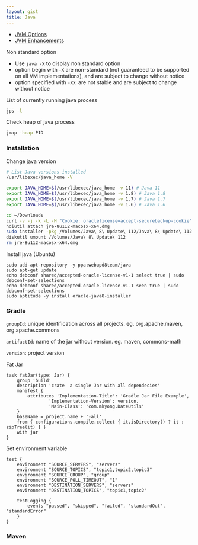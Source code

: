```yaml
---
layout: gist
title: Java
---
```


- [JVM Options](https://www.oracle.com/technetwork/articles/java/vmoptions-jsp-140102.html)
- [JVM Enhancements](https://docs.oracle.com/javase/7/docs/technotes/guides/vm/performance-enhancements-7.html)

Non standard option
- Use `java -X` to display non standard option
- option begin with `-X` are non-standard (not guaranteed to be supported on all VM implementations), and are subject to change without notice
- option specified with `-XX `are not stable and are subject to change without notice

List of currently running java process
```sh
jps -l
```

Check heap of java process
```sh
jmap -heap PID
```


### Installation

Change java version
```bash
# List Java versions installed
/usr/libexec/java_home -V

export JAVA_HOME=$(/usr/libexec/java_home -v 11) # Java 11
export JAVA_HOME=$(/usr/libexec/java_home -v 1.8) # Java 1.8
export JAVA_HOME=$(/usr/libexec/java_home -v 1.7) # Java 1.7
export JAVA_HOME=$(/usr/libexec/java_home -v 1.6) # Java 1.6
```

```bash
cd ~/Downloads
curl -v -j -k -L -H "Cookie: oraclelicense=accept-securebackup-cookie" http://download.oracle.com/otn-pub/java/jdk/8u112-b15/jre-8u112-macosx-x64.dmg > jre-8u112-macosx-x64.dmg
hdiutil attach jre-8u112-macosx-x64.dmg
sudo installer -pkg /Volumes/Java\ 8\ Update\ 112/Java\ 8\ Update\ 112.app/Contents/Resources/JavaAppletPlugin.pkg -target /
diskutil umount /Volumes/Java\ 8\ Update\ 112
rm jre-8u112-macosx-x64.dmg
```

Install java (Ubuntu)
```
sudo add-apt-repository -y ppa:webupd8team/java
sudo apt-get update
echo debconf shared/accepted-oracle-license-v1-1 select true | sudo debconf-set-selections
echo debconf shared/accepted-oracle-license-v1-1 seen true | sudo debconf-set-selections
sudo aptitude -y install oracle-java8-installer
```

### Gradle

`groupId`: unique identification across all projects.
eg. org.apache.maven, org.apache.commons

`artifactId`: name of the jar without version.
eg. maven, commons-math

`version`: project version

Fat Jar
```
task fatJar(type: Jar) {
    group 'build'
    description 'crate  a single Jar with all dependecies'
    manifest {
        attributes 'Implementation-Title': 'Gradle Jar File Example',
                'Implementation-Version': version,
                'Main-Class': 'com.mkyong.DateUtils'
    }
    baseName = project.name + '-all'
    from { configurations.compile.collect { it.isDirectory() ? it : zipTree(it) } }
    with jar
}
```

Set environment variable
```
test {
    environment "SOURCE_SERVERS", "servers"
    environment "SOURCE_TOPICS", "topic1,topic2,topic3"
    environment "SOURCE_GROUP", "group"
    environment "SOURCE_POLL_TIMEOUT", "1"
    environment "DESTINATION_SERVERS", "servers"
    environment "DESTINATION_TOPICS", "topic1,topic2"

    testLogging {
        events "passed", "skipped", "failed", "standardOut", "standardError"
    }
}
```


### Maven
